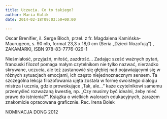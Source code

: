 ```yaml
---
title: Uczucia. Co to takiego?
author: Maria Kulik
date: 2014-02-18T09:03:50+00:00

---
```

Oscar Brenifier, il. Serge Bloch, przeł. z fr. Magdalena Kamińska-Maurugeon, s. 90 nlb, format 23,3 x 18,0 cm (Seria „Dzieci filozofują”) , ZAKAMARKI, ISBN 978-83-7776-029-1

Nieśmiałość, przyjaźń, miłość, zazdrość… Zadając sześć ważnych pytań, francuski filozof pomaga małym czytelnikom nie tylko nazwać, nierzadko skrywane, uczucia, ale też zastanowić się głębiej nad pojawiającymi się w różnych sytuacjach emocjami, ich często niejednoznacznym sensem. Ta szczególna lekcja filozofowania ujęta została w formę swoistego dialogu mistrza i ucznia, gdzie prowokujące „Tak, ale…” każe czytelnikowi samemu przemyśleć rozważaną kwestię, np. „Czy musimy być idealni, żeby mieć prawo do istnienia?”. Książka o wielkich walorach edukacyjnych, zarazem znakomicie opracowana graficznie. Rec. Irena Bolek

NOMINACJA DONG 2012
